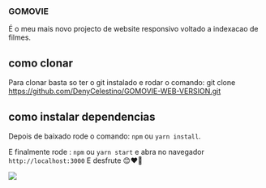 ### GOMOVIE

É o meu mais novo projecto de website responsivo voltado a indexacao de filmes.

## como clonar

Para clonar basta so ter o git instalado e rodar o comando: git clone https://github.com/DenyCelestino/GOMOVIE-WEB-VERSION.git

## como instalar dependencias

Depois de baixado rode o comando: `npm` ou `yarn install`.

E finalmente rode : `npm` ou `yarn start` e abra no navegador `http://localhost:3000`
E desfrute 😊❤️🎉

<img align="center" src="https://bantuc.s3.us-east-2.amazonaws.com/gomovie/repository-images/Captura+de+Tela+(74).png"/>
